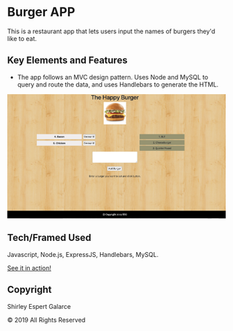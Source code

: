 # Burger APP
This is a restaurant app that lets users input the names of burgers they'd like to eat.

## Key Elements and Features

- The app follows an MVC design pattern. Uses Node and MySQL to query and route the data, and uses Handlebars to generate the HTML.

![Home Page](https://github.com/sespert/burger/blob/master/public/assets/img/BurgerAppScreen.png)

## Tech/Framed Used

Javascript, Node.js, ExpressJS, Handlebars, MySQL.

[See it in action!](https://immense-refuge-35002.herokuapp.com/)

## Copyright

Shirley Espert Galarce

© 2019 All Rights Reserved